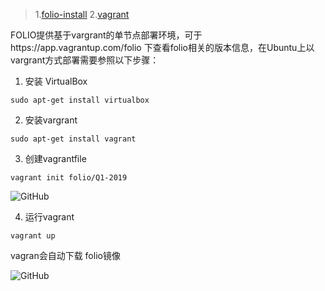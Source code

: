 > 1.[folio-install](https://github.com/folio-org/folio-install/tree/master/runbooks/single-server)
> 2.[vagrant](https://app.vagrantup.com/folio)

FOLIO提供基于vargrant的单节点部署环境，可于https://app.vagrantup.com/folio 下查看folio相关的版本信息，在Ubuntu上以vargrant方式部署需要参照以下步骤： 

1. 安装 VirtualBox  
```
sudo apt-get install virtualbox
```

2. 安装vargrant
```
sudo apt-get install vagrant
```

3. 创建vagrantfile  
```
vagrant init folio/Q1-2019
```  
![GitHub](https://github.com/x19990416/macrossx-folio-knowledge-map/blob/master/FOLIO%E5%BF%AB%E9%80%9F%E5%85%A5%E9%97%A8/%E5%9B%BE%E7%89%87.png "vargrant_1")

4. 运行vagrant
```
vagrant up
```
vagran会自动下载 folio镜像

![GitHub](https://github.com/x19990416/macrossx-folio-knowledge-map/blob/master/FOLIO%E5%BF%AB%E9%80%9F%E5%85%A5%E9%97%A8/images/vagrant_2.png "vargrant_2")
